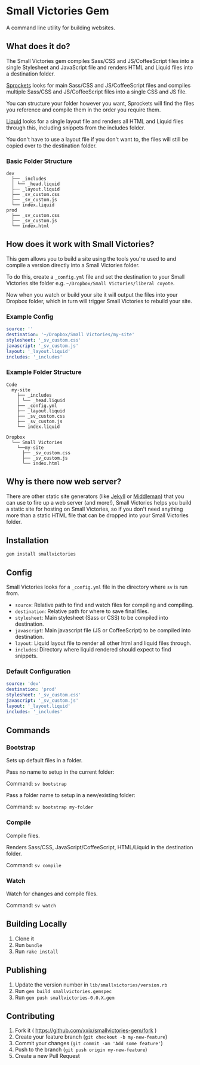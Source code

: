 # Small Victories Gem

A command line utility for building websites.

## What does it do?

The Small Victories gem compiles Sass/CSS and JS/CoffeeScript files into a single Stylesheet and
JavaScript file and renders HTML and Liquid files into a destination folder.
 
[Sprockets](https://github.com/rails/sprockets) looks for main Sass/CSS and JS/CoffeeScript files and compiles
multiple Sass/CSS and JS/CoffeeScript files into a single CSS and JS file.
 
You can structure your folder however you want, Sprockets will find the files
you reference and compile them in the order you require them.
 
[Liquid](https://github.com/Shopify/liquid/) looks for a single layout file and
renders all HTML and Liquid files through this, including snippets from the
includes folder.
 
You don't have to use a layout file if you don't want to, the files will still
be copied over to the destination folder.

### Basic Folder Structure

```text
dev
  ├── _includes
  │ └── _head.liquid
  ├── _layout.liquid
  ├── _sv_custom.css
  ├── _sv_custom.js
  └── index.liquid
prod
  ├── _sv_custom.css
  ├── _sv_custom.js
  └── index.html
```

## How does it work with Small Victories?

This gem allows you to build a site using the tools you're used to and compile a
version directly into a Small Victories folder.

To do this, create a `_config.yml` file and set the destination to your Small
Victories site folder e.g. `~/Dropbox/Small Victories/liberal coyote`.

Now when you watch or build your site it will output the files into your Dropbox
folder, which in turn will trigger Small Victories to rebuild your site.

### Example Config

```yaml
source: ''
destination: '~/Dropbox/Small Victories/my-site'
stylesheet: '_sv_custom.css'
javascript: '_sv_custom.js'
layout: '_layout.liquid'
includes: '_includes'
```

### Example Folder Structure

```text
Code
  my-site
    ├── _includes
    │ └── _head.liquid
    ├── _config.yml
    ├── _layout.liquid
    ├── _sv_custom.css
    ├── _sv_custom.js
    └── index.liquid

Dropbox
  └── Small Victories
    └──my-site
      ├── _sv_custom.css
      ├── _sv_custom.js
      └── index.html
```

## Why is there now web server?

There are other static site generators (like [Jekyll](http://jekyllrb.com/) or [Middleman](https://middlemanapp.com/)) that you can use to fire up a web server (and more!), Small Victories helps you build a static site for hosting on Small Victories, so if you don't need anything more than a static HTML file that can be dropped into your Small Victories folder.

## Installation

```
gem install smallvictories
```

## Config

Small Victories looks for a `_config.yml` file in the directory where `sv` is
run from.

+ `source`: Relative path to find and watch files for compiling and compiling.
+ `destination`: Relative path for where to save final files.
+ `stylesheet`: Main stylesheet (Sass or CSS) to be compiled into destination.
+ `javascript`: Main javascript file (JS or CoffeeScript) to be compiled into destination.
+ `layout`: Liquid layout file to render all other html and liquid files through.
+ `includes`: Directory where liquid rendered should expect to find snippets.

### Default Configuration

```yaml
source: 'dev'
destination: 'prod'
stylesheet: '_sv_custom.css'
javascript: '_sv_custom.js'
layout: '_layout.liquid'
includes: '_includes'
```

## Commands

### Bootstrap

Sets up default files in a folder.
 

Pass no name to setup in the current folder:
 
Command: `sv bootstrap`
 
Pass a folder name to setup in a new/existing folder:
 
Command: `sv bootstrap my-folder`
 

### Compile

Compile files.
 
Renders Sass/CSS, JavaScript/CoffeeScript, HTML/Liquid in the destination
folder.
 
Command: `sv compile`

### Watch

Watch for changes and compile files.
 
Command: `sv watch`

## Building Locally

1. Clone it
2. Run `bundle`
3. Run `rake install`

## Publishing

1. Update the version number in `lib/smallvictories/version.rb`
2. Run `gem build smallvictories.gemspec`
3. Run `gem push smallvictories-0.0.X.gem`

## Contributing

1. Fork it ( https://github.com/xxix/smallvictories-gem/fork )
2. Create your feature branch (`git checkout -b my-new-feature`)
3. Commit your changes (`git commit -am 'Add some feature'`)
4. Push to the branch (`git push origin my-new-feature`)
5. Create a new Pull Request
